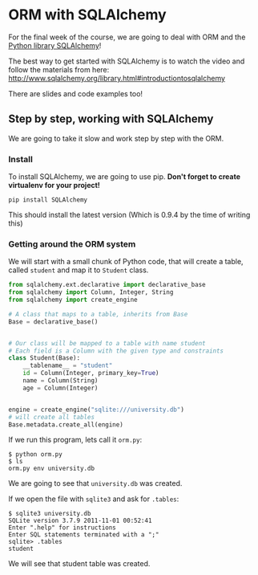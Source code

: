 # ORM with SQLAlchemy

For the final week of the course, we are going to deal with ORM and the [Python library SQLAlchemy](http://www.sqlalchemy.org/)!

The best way to get started with SQLAlchemy is to watch the video and follow the materials from here: http://www.sqlalchemy.org/library.html#introductiontosqlalchemy

There are slides and code examples too!

## Step by step, working with SQLAlchemy

We are going to take it slow and work step by step with the ORM.

### Install

To install SQLAlchemy, we are going to use pip. __Don't forget to create virtualenv for your project!__

```
pip install SQLAlchemy
```

This should install the latest version (Which is 0.9.4 by the time of writing this)


### Getting around the ORM system

We will start with a small chunk of Python code, that will create a table, called `student` and map it to `Student` class.

```python
from sqlalchemy.ext.declarative import declarative_base
from sqlalchemy import Column, Integer, String
from sqlalchemy import create_engine

# A class that maps to a table, inherits from Base
Base = declarative_base()


# Our class will be mapped to a table with name student
# Each field is a Column with the given type and constraints
class Student(Base):
    __tablename__ = "student"
    id = Column(Integer, primary_key=True)
    name = Column(String)
    age = Column(Integer)


engine = create_engine("sqlite:///university.db")
# will create all tables
Base.metadata.create_all(engine)
```

If we run this program, lets call it `orm.py`:

```
$ python orm.py
$ ls
orm.py env university.db
```

We are going to see that `university.db` was created.

If we open the file with `sqlite3` and ask for `.tables`:

```
$ sqlite3 university.db
SQLite version 3.7.9 2011-11-01 00:52:41
Enter ".help" for instructions
Enter SQL statements terminated with a ";"
sqlite> .tables
student
```

We will see that student table was created.
